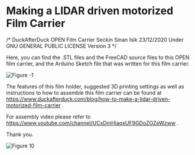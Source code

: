 # Making a LIDAR driven motorized Film Carrier

/* DuckAfterDuck OPEN Film Carrier
   Seckin Sinan Isik
   23/12/2020
   Under GNU GENERAL PUBLIC LICENSE Version 3
*/

Here, you can find the .STL files and the FreeCAD source files to this OPEN film carrier, and the Arduino Sketch file that was written for this film carrier.

![Figure -1](https://user-images.githubusercontent.com/20731547/107439971-e3be3e80-6b00-11eb-820e-112b20449bff.jpg)

The features of this film holder, suggested 3D printing settings as well as instructions to how to assemble this film carrier can be found at https://www.duckafterduck.com/blog/how-to-make-a-lidar-driven-motorized-film-carrier .

For assembly video please refer to https://www.youtube.com/channel/UCxDmHiaqxUF9GDoZOZeWzww .

Thank you.

![Figure 10](https://user-images.githubusercontent.com/20731547/107441159-c7230600-6b02-11eb-8b7c-a52d76db4e14.jpg)


